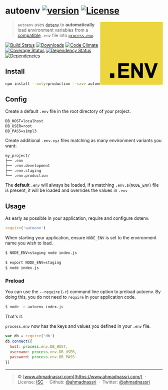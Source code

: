 # autoenv [![version][npm-version]][npm-url] [![License][license-image]][license-url]

<img src="https://raw.githubusercontent.com/motdotla/dotenv/master/dotenv.png" alt="dotenv" align="right" />

> `autoenv` uses [`dotenv`][dotenv] to **automatically** load environment variables from a [compatible](#config) `.env` file into [`process.env`][process-env].

[![Build Status][travis-image]][travis-url]
[![Downloads][npm-downloads]][npm-url]
[![Code Climate][codeclimate-quality]][codeclimate-url]
[![Coverage Status][codeclimate-coverage]][codeclimate-url]
[![Dependency Status][dependencyci-image]][dependencyci-url]
[![Dependencies][david-image]][david-url]

## Install

```bash
npm install --only=production --save autoenv
```

## Config

Create a default `.env` file in the root directory of your project.

```dosini
DB_HOST=localhost
DB_USER=root
DB_PASS=s1mpl3
```

Create additional `.env.xyz` files matching as many environment variants you want:

```
my_project/
├── .env
├── .env.development
├── .env.staging
└── .env.production
```

The **default** `.env` will always be loaded, if a matching `.env.${NODE_ENV}` file is present, it will be loaded and overrides the values in `.env`

## Usage

As early as possible in your application, require and configure dotenv.

```javascript
require('autoenv')
```

When starting your application, ensure `NODE_ENV` is set to the environment name you wish to load.

```bash
$ NODE_ENV=staging node index.js
```

```bash
$ export NODE_ENV=staging
$ node index.js
```

### Preload

You can use the `--require` (`-r`) command line option to preload autoenv. By doing this, you do not need to `require` in your application code.


```bash
$ node -r autoenv index.js
```

That's it.

`process.env` now has the keys and values you defined in your `.env` file.

```javascript
var db = require('db')
db.connect({
  host: process.env.DB_HOST,
  username: process.env.DB_USER,
  password: process.env.DB_PASS
})
```

---
> :copyright: [www.ahmadnassri.com](https://www.ahmadnassri.com/)  · 
> License: [ISC][license-url]  · 
> Github: [@ahmadnassri](https://github.com/ahmadnassri)  · 
> Twitter: [@ahmadnassri](https://twitter.com/ahmadnassri)

[license-url]: http://choosealicense.com/licenses/isc/
[license-image]: https://img.shields.io/github/license/ahmadnassri/autoenv.svg?style=flat-square

[travis-url]: https://travis-ci.org/ahmadnassri/autoenv
[travis-image]: https://img.shields.io/travis/ahmadnassri/autoenv.svg?style=flat-square

[npm-url]: https://www.npmjs.com/package/autoenv
[npm-version]: https://img.shields.io/npm/v/autoenv.svg?style=flat-square
[npm-downloads]: https://img.shields.io/npm/dm/autoenv.svg?style=flat-square

[codeclimate-url]: https://codeclimate.com/github/ahmadnassri/autoenv
[codeclimate-quality]: https://img.shields.io/codeclimate/github/ahmadnassri/autoenv.svg?style=flat-square
[codeclimate-coverage]: https://img.shields.io/codeclimate/coverage/github/ahmadnassri/autoenv.svg?style=flat-square

[david-url]: https://david-dm.org/ahmadnassri/autoenv
[david-image]: https://img.shields.io/david/ahmadnassri/autoenv.svg?style=flat-square

[dependencyci-url]: https://dependencyci.com/github/ahmadnassri/autoenv
[dependencyci-image]: https://dependencyci.com/github/ahmadnassri/autoenv/badge?style=flat-square

[dotenv]: https://github.com/motdotla/dotenv/
[process-env]: https://nodejs.org/docs/latest/api/process.html#process_process_env
